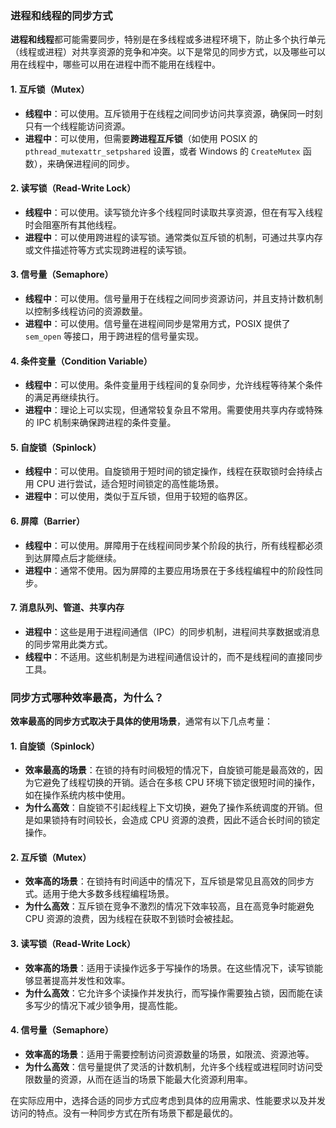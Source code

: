 ### 进程和线程的同步方式

**进程和线程**都可能需要同步，特别是在多线程或多进程环境下，防止多个执行单元（线程或进程）对共享资源的竞争和冲突。以下是常见的同步方式，以及哪些可以用在线程中，哪些可以用在进程中而不能用在线程中。

#### 1. **互斥锁（Mutex）**
   - **线程中**：可以使用。互斥锁用于在线程之间同步访问共享资源，确保同一时刻只有一个线程能访问资源。
   - **进程中**：可以使用，但需要**跨进程互斥锁**（如使用 POSIX 的 `pthread_mutexattr_setpshared` 设置，或者 Windows 的 `CreateMutex` 函数），来确保进程间的同步。

#### 2. **读写锁（Read-Write Lock）**
   - **线程中**：可以使用。读写锁允许多个线程同时读取共享资源，但在有写入线程时会阻塞所有其他线程。
   - **进程中**：可以使用跨进程的读写锁。通常类似互斥锁的机制，可通过共享内存或文件描述符等方式实现跨进程的读写锁。

#### 3. **信号量（Semaphore）**
   - **线程中**：可以使用。信号量用于在线程之间同步资源访问，并且支持计数机制以控制多线程访问的资源数量。
   - **进程中**：可以使用。信号量在进程间同步是常用方式，POSIX 提供了 `sem_open` 等接口，用于跨进程的信号量实现。

#### 4. **条件变量（Condition Variable）**
   - **线程中**：可以使用。条件变量用于线程间的复杂同步，允许线程等待某个条件的满足再继续执行。
   - **进程中**：理论上可以实现，但通常较复杂且不常用。需要使用共享内存或特殊的 IPC 机制来确保跨进程的条件变量。

#### 5. **自旋锁（Spinlock）**
   - **线程中**：可以使用。自旋锁用于短时间的锁定操作，线程在获取锁时会持续占用 CPU 进行尝试，适合短时间锁定的高性能场景。
   - **进程中**：可以使用，类似于互斥锁，但用于较短的临界区。

#### 6. **屏障（Barrier）**
   - **线程中**：可以使用。屏障用于在线程间同步某个阶段的执行，所有线程都必须到达屏障点后才能继续。
   - **进程中**：通常不使用。因为屏障的主要应用场景在于多线程编程中的阶段性同步。

#### 7. **消息队列、管道、共享内存**
   - **进程中**：这些是用于进程间通信（IPC）的同步机制，进程间共享数据或消息的同步常用此类方式。
   - **线程中**：不适用。这些机制是为进程间通信设计的，而不是线程间的直接同步工具。

### 同步方式哪种效率最高，为什么？

**效率最高的同步方式取决于具体的使用场景**，通常有以下几点考量：

#### 1. **自旋锁（Spinlock）**
   - **效率最高的场景**：在锁的持有时间极短的情况下，自旋锁可能是最高效的，因为它避免了线程切换的开销。适合在多核 CPU 环境下锁定很短时间的操作，如在操作系统内核中使用。
   - **为什么高效**：自旋锁不引起线程上下文切换，避免了操作系统调度的开销。但是如果锁持有时间较长，会造成 CPU 资源的浪费，因此不适合长时间的锁定操作。

#### 2. **互斥锁（Mutex）**
   - **效率高的场景**：在锁持有时间适中的情况下，互斥锁是常见且高效的同步方式。适用于绝大多数多线程编程场景。
   - **为什么高效**：互斥锁在竞争不激烈的情况下效率较高，且在高竞争时能避免 CPU 资源的浪费，因为线程在获取不到锁时会被挂起。

#### 3. **读写锁（Read-Write Lock）**
   - **效率高的场景**：适用于读操作远多于写操作的场景。在这些情况下，读写锁能够显著提高并发性和效率。
   - **为什么高效**：它允许多个读操作并发执行，而写操作需要独占锁，因而能在读多写少的情况下减少锁争用，提高性能。

#### 4. **信号量（Semaphore）**
   - **效率高的场景**：适用于需要控制访问资源数量的场景，如限流、资源池等。
   - **为什么高效**：信号量提供了灵活的计数机制，允许多个线程或进程同时访问受限数量的资源，从而在适当的场景下能最大化资源利用率。

在实际应用中，选择合适的同步方式应考虑到具体的应用需求、性能要求以及并发访问的特点。没有一种同步方式在所有场景下都是最优的。